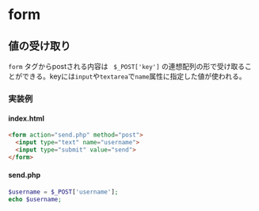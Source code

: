 # form

## 値の受け取り

`form` タグからpostされる内容は  ` $_POST['key']` の連想配列の形で受け取ることができる。keyには`input`や`textarea`で`name`属性に指定した値が使われる。

### 実装例

#### index.html

```html
<form action="send.php" method="post">
  <input type="text" name="username">
  <input type="submit" value="send">
</form>
```

#### send.php

```php
$username = $_POST['username'];
echo $username;
```

